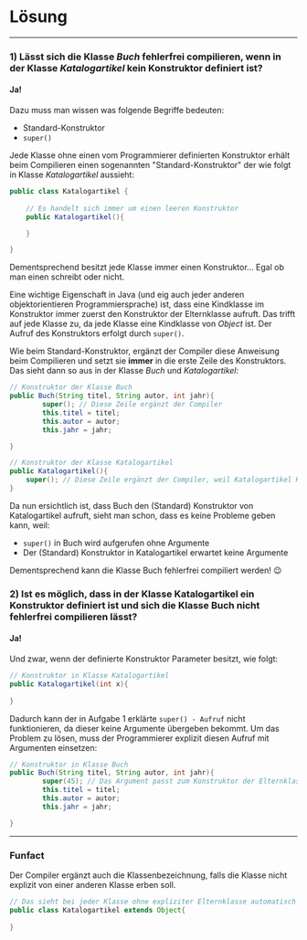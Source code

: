 # Lösung
***

### 1) Lässt sich die Klasse _Buch_ fehlerfrei compilieren, wenn in der Klasse _Katalogartikel_ kein Konstruktor definiert ist?

#### Ja!

Dazu muss man wissen was folgende Begriffe bedeuten:
* Standard-Konstruktor
* `super()`

Jede Klasse ohne einen vom Programmierer definierten Konstruktor erhält beim Compilieren einen
sogenannten "Standard-Konstruktor" der wie folgt in Klasse _Katalogartikel_ aussieht:

````java
public class Katalogartikel {
    
    // Es handelt sich immer um einen leeren Konstruktor
    public Katalogartikel(){

    }

}
````
Dementsprechend besitzt jede Klasse immer einen Konstruktor... Egal ob man einen schreibt oder nicht.

Eine wichtige Eigenschaft in Java (und eig auch jeder anderen objektorientieren Programmiersprache)
ist, dass eine Kindklasse im Konstruktor immer zuerst den Konstruktor der Elternklasse aufruft.
Das trifft auf jede Klasse zu, da jede Klasse eine Kindklasse von _Object_ ist.
Der Aufruf des Konstruktors erfolgt durch `super()`.

Wie beim Standard-Konstruktor, ergänzt der Compiler diese Anweisung beim Compilieren und setzt sie **immer**
in die erste Zeile des Konstruktors. Das sieht dann so aus in der Klasse _Buch_ und _Katalogartikel_:

````java
// Konstruktor der Klasse Buch
public Buch(String titel, String autor, int jahr){
        super(); // Diese Zeile ergänzt der Compiler
        this.titel = titel;
        this.autor = autor;
        this.jahr = jahr;

}
````

````java
// Konstruktor der Klasse Katalogartikel
public Katalogartikel(){
    super(); // Diese Zeile ergänzt der Compiler, weil Katalogartikel Kindklasse von Object ist
}
````

Da nun ersichtlich ist, dass Buch den (Standard) Konstruktor von Katalogartikel aufruft, sieht man schon, dass
es keine Probleme geben kann, weil:
* `super()` in Buch wird aufgerufen ohne Argumente
* Der (Standard) Konstruktor in Katalogartikel erwartet keine Argumente

Dementsprechend kann die Klasse Buch fehlerfrei compiliert werden! 😉

### 2) Ist es möglich, dass in der Klasse Katalogartikel ein Konstruktor definiert ist und sich die Klasse Buch nicht fehlerfrei compilieren lässt?

#### Ja!

Und zwar, wenn der definierte Konstruktor Parameter besitzt, wie folgt:

````java
// Konstruktor in Klasse Katalogartikel
public Katalogartikel(int x){
    
}
````

Dadurch kann der in Aufgabe 1 erklärte `super() - Aufruf` nicht funktionieren, da dieser keine Argumente übergeben bekommt.
Um das Problem zu lösen, muss der Programmierer explizit diesen Aufruf mit Argumenten einsetzen:

````java
// Konstruktor in Klasse Buch
public Buch(String titel, String autor, int jahr){
        super(45); // Das Argument passt zum Konstruktor der Elternklasse
        this.titel = titel;
        this.autor = autor;
        this.jahr = jahr;

}
````


***

### Funfact

Der Compiler ergänzt auch die Klassenbezeichnung, falls die Klasse nicht explizit von einer anderen Klasse
erben soll.

````java
// Das sieht bei jeder Klasse ohne expliziter Elternklasse automatisch so aus
public class Katalogartikel extends Object{
    
}
````